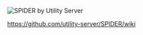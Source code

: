 ![SPIDER by Utility Server](https://utility-server-public.s3.ap-south-1.amazonaws.com/logo-SPIDER.png)

https://github.com/utility-server/SPIDER/wiki
